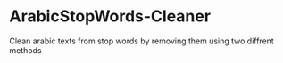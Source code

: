 # ArabicStopWords-Cleaner
Clean arabic texts from stop words by removing them using two diffrent methods
